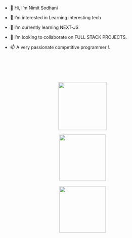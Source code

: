 - 👋 Hi, I’m Nimit Sodhani 
- 👀 I’m interested in Learning interesting tech 
- 🌱 I’m currently learning NEXT-JS
- 💞️ I’m looking to collaborate on FULL STACK PROJECTS.
- 📫 A very passionate competitive programmer  !.

  <br><br>

<div align="center" width="50">

</a>
<div align="center" >
<a  href="https://github.com/Nimit1775">

<br><br> 
<a href="https://github.com/Nimit1775"><img height="152px" src="https://github-readme-stats.vercel.app/api?username=Nimit1775&theme=default&show_icons=true&hide_border=true&count_private=truet" /> </a>

<a href="https://github.com/Nimit1775"><img height="147px" src="https://github-readme-stats.vercel.app/api/top-langs/?username=Nimit1775&theme=default&show_icons=true&hide_border=true&layout=compact" /> </a>
<br><br>
<a href="https://github.com/Nimit1775"><img height="147px" src="https://github-readme-streak-stats.herokuapp.com/?user=Nimit1775&theme=default&hide_border=true" /> </a>
</a>



<!--img src="https://github.com/SP-XD/SP-XD/blob/main/images/this_page_is.gif?raw=true"  width="40%"/-->

</div>
